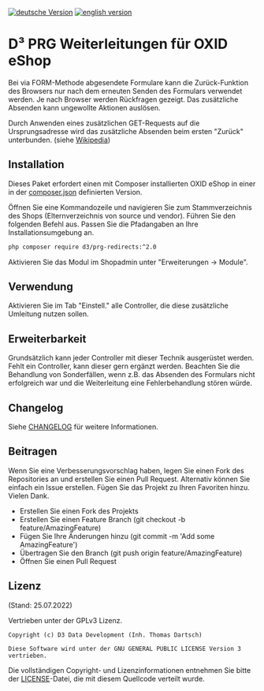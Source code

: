 [![deutsche Version](https://logos.oxidmodule.com/de2_xs.svg)](README.md)
[![english version](https://logos.oxidmodule.com/en2_xs.svg)](README.en.md)

# D³ PRG Weiterleitungen für OXID eShop

Bei via FORM-Methode abgesendete Formulare kann die Zurück-Funktion des Browsers nur nach dem erneuten Senden des Formulars verwendet werden. Je nach Browser werden Rückfragen gezeigt. Das zusätzliche Absenden kann ungewollte Aktionen auslösen.

Durch Anwenden eines zusätzlichen GET-Requests auf die Ursprungsadresse wird das zusätzliche Absenden beim ersten "Zurück" unterbunden. (siehe [Wikipedia](https://de.wikipedia.org/wiki/Post/Redirect/Get))

## Installation

Dieses Paket erfordert einen mit Composer installierten OXID eShop in einer in der [composer.json](composer.json) definierten Version.

Öffnen Sie eine Kommandozeile und navigieren Sie zum Stammverzeichnis des Shops (Elternverzeichnis von source und vendor). Führen Sie den folgenden Befehl aus. Passen Sie die Pfadangaben an Ihre Installationsumgebung an.


```bash
php composer require d3/prg-redirects:^2.0
``` 

Aktivieren Sie das Modul im Shopadmin unter "Erweiterungen -> Module".

## Verwendung

Aktivieren Sie im Tab "Einstell." alle Controller, die diese zusätzliche Umleitung nutzen sollen.

## Erweiterbarkeit

Grundsätzlich kann jeder Controller mit dieser Technik ausgerüstet werden. Fehlt ein Controller, kann dieser gern ergänzt werden. Beachten Sie die Behandlung von Sonderfällen, wenn z.B. das Absenden des Formulars nicht erfolgreich war und die Weiterleitung eine Fehlerbehandlung stören würde.

## Changelog

Siehe [CHANGELOG](CHANGELOG.md) für weitere Informationen.

## Beitragen

Wenn Sie eine Verbesserungsvorschlag haben, legen Sie einen Fork des Repositories an und erstellen Sie einen Pull Request. Alternativ können Sie einfach ein Issue erstellen. Fügen Sie das Projekt zu Ihren Favoriten hinzu. Vielen Dank.

- Erstellen Sie einen Fork des Projekts
- Erstellen Sie einen Feature Branch (git checkout -b feature/AmazingFeature)
- Fügen Sie Ihre Änderungen hinzu (git commit -m 'Add some AmazingFeature')
- Übertragen Sie den Branch (git push origin feature/AmazingFeature)
- Öffnen Sie einen Pull Request

## Lizenz
(Stand: 25.07.2022)

Vertrieben unter der GPLv3 Lizenz.

```
Copyright (c) D3 Data Development (Inh. Thomas Dartsch)

Diese Software wird unter der GNU GENERAL PUBLIC LICENSE Version 3 vertrieben.
```

Die vollständigen Copyright- und Lizenzinformationen entnehmen Sie bitte der [LICENSE](LICENSE.md)-Datei, die mit diesem Quellcode verteilt wurde.